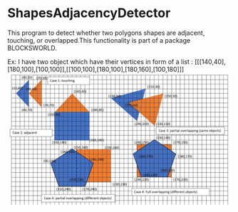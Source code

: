 # ShapesAdjacencyDetector
This program to detect whether two polygons shapes are adjacent, touching, or overlapped.This functionality is part of a package BLOCKSWORLD.

Ex: I have two object which have their vertices in form of a list : [[[140,40],[180,100],[100,100]],[[100,100],[180,100],[180,160],[100,180]]]
![Test Image 1](https://github.com/abidalrekab/ShapesAdjacencyDetector/blob/master/Annotation%202020-01-03%20213337.jpg)
